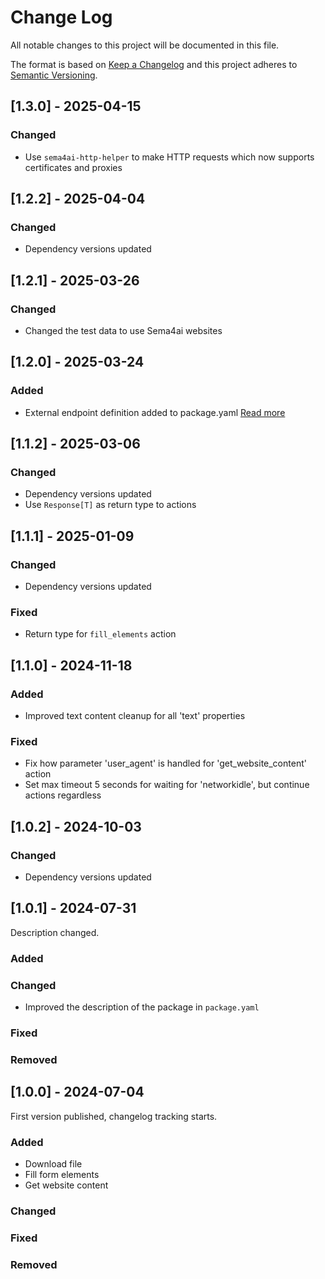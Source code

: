 # Change Log

All notable changes to this project will be documented in this file.

The format is based on [Keep a Changelog](https://keepachangelog.com/)
and this project adheres to [Semantic Versioning](https://semver.org/).

## [1.3.0] - 2025-04-15

### Changed

- Use `sema4ai-http-helper` to make HTTP requests which now supports certificates and proxies

## [1.2.2] - 2025-04-04

### Changed

- Dependency versions updated

## [1.2.1] - 2025-03-26

### Changed

- Changed the test data to use Sema4ai websites

## [1.2.0] - 2025-03-24

### Added

- External endpoint definition added to package.yaml [Read more](https://sema4.ai/docs/team-edition/marketplace/snowflake-admin#managing-external-access)

## [1.1.2] - 2025-03-06

### Changed

- Dependency versions updated
- Use `Response[T]` as return type to actions

## [1.1.1] - 2025-01-09

### Changed

- Dependency versions updated

### Fixed

- Return type for `fill_elements` action

## [1.1.0] - 2024-11-18

### Added

- Improved text content cleanup for all 'text' properties

### Fixed

- Fix how parameter 'user_agent' is handled for 'get_website_content' action
- Set max timeout 5 seconds for waiting for 'networkidle', but continue actions regardless

## [1.0.2] - 2024-10-03

### Changed

- Dependency versions updated

## [1.0.1] - 2024-07-31

Description changed.

### Added

### Changed

- Improved the description of the package in `package.yaml`

### Fixed

### Removed

## [1.0.0] - 2024-07-04

First version published, changelog tracking starts.

### Added

- Download file
- Fill form elements
- Get website content

### Changed

### Fixed

### Removed
